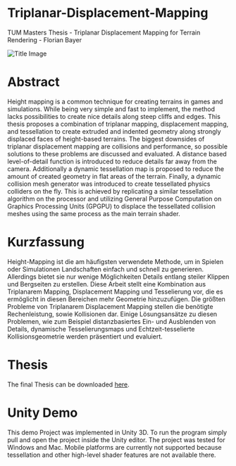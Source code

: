 
# Triplanar-Displacement-Mapping

TUM Masters Thesis - Triplanar Displacement Mapping for Terrain Rendering - Florian Bayer

![Title Image](http://florian.diebayers.de/master/title.png)

# Abstract

Height mapping is a common technique for creating terrains in games and simulations. While being very simple and fast to implement, the method lacks possibilities to create nice details along steep cliffs and edges. This thesis proposes a combination of triplanar mapping, displacement mapping, and tessellation to create extruded and indented geometry along strongly displaced faces of height-based terrains.
The biggest downsides of triplanar displacement mapping are collisions and performance, so possible solutions to these problems are discussed and evaluated. A distance based level-of-detail function is introduced to reduce details far away from the camera. Additionally a dynamic tessellation map is proposed to reduce the amount of created geometry in flat areas of the terrain. Finally, a dynamic collision mesh generator was introduced to create tessellated physics colliders on the fly. This is achieved by replicating a similar tessellation algorithm on the processor and utilizing General Purpose Computation on Graphics Processing Units (GPGPU) to displace the tessellated collision meshes using the same process as the main terrain shader.

# Kurzfassung

Height-Mapping ist die am häufigsten verwendete Methode, um in Spielen oder Simulationen Landschaften einfach und schnell zu generieren. Allerdings bietet sie nur wenige Möglichkeiten Details entlang steiler Klippen und Bergseiten zu erstellen. Diese Arbeit stellt eine Kombination aus Triplanarem Mapping, Displacement Mapping und Tesselierung vor, die es ermöglicht in diesen Bereichen mehr Geometrie hinzuzufügen. Die größten Probleme von Triplanarem Displacement Mapping stellen die benötigte Rechenleistung, sowie Kollisionen dar. Einige Lösungsansätze zu diesen Problemen, wie zum Beispiel distanzbasiertes Ein- und Ausblenden von Details, dynamische Tesselierungsmaps und Echtzeit-tesselierte Kollisionsgeometrie werden präsentiert und evaluiert.

# Thesis

The final Thesis can be downloaded [here](http://florian.diebayers.de/master/thesis.pdf).

# Unity Demo

This demo Project was implemented in Unity 3D. To run the program simply pull and open the project inside the Unity editor. The project was tested for Windows and Mac. Mobile platforms are currently not supported because tessellation and other high-level shader features are not available there.

